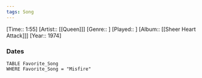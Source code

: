 ```yaml
---
tags: Song  
---
```

[Time:: 1:55]
[Artist:: [[Queen]]]
[Genre:: ]
[Played:: ]
[Album:: [[Sheer Heart Attack]]]
[Year:: 1974]
### Dates
````dataview
TABLE Favorite_Song
WHERE Favorite_Song = "Misfire"
````